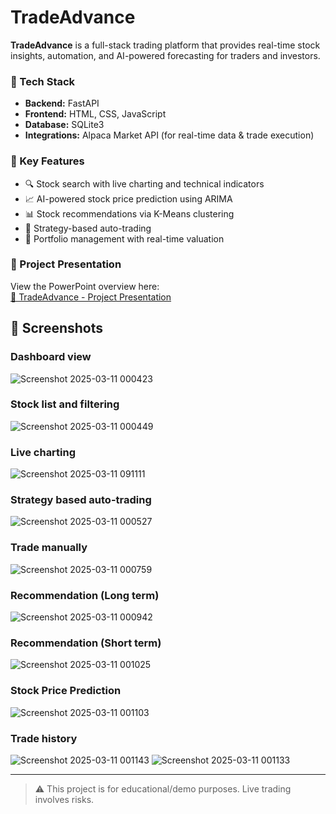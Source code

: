 # TradeAdvance

**TradeAdvance** is a full-stack trading platform that provides real-time stock insights, automation, and AI-powered forecasting for traders and investors.

### 🔧 Tech Stack
- **Backend:** FastAPI
- **Frontend:** HTML, CSS, JavaScript
- **Database:** SQLite3
- **Integrations:** Alpaca Market API (for real-time data & trade execution)

### 🚀 Key Features
- 🔍 Stock search with live charting and technical indicators  
- 📈 AI-powered stock price prediction using ARIMA  
- 📊 Stock recommendations via K-Means clustering  
- 🤖 Strategy-based auto-trading  
- 💼 Portfolio management with real-time valuation  

### 📂 Project Presentation
View the PowerPoint overview here:  
[📎 TradeAdvance - Project Presentation](https://docs.google.com/presentation/d/1rdpaLdQfrhge-9ySF11bAPfGImlV8mAy/edit?usp=sharing&ouid=109251104071759845443&rtpof=true&sd=true)


## 📸 Screenshots

### Dashboard view
![Screenshot 2025-03-11 000423](https://github.com/user-attachments/assets/1ddc6319-1f9d-4d41-93c5-bfe9388174ed)

### Stock list and filtering
![Screenshot 2025-03-11 000449](https://github.com/user-attachments/assets/44652e14-7385-448f-902e-a12ebd8681d0)

### Live charting
![Screenshot 2025-03-11 091111](https://github.com/user-attachments/assets/093d3b4a-81b6-4e41-a9f7-5b63df635955)

### Strategy based auto-trading
![Screenshot 2025-03-11 000527](https://github.com/user-attachments/assets/d083f08b-62d6-498f-ba26-4d50aad45fb8)

### Trade manually
![Screenshot 2025-03-11 000759](https://github.com/user-attachments/assets/4a3478ea-6cb0-43e8-a8d9-106f65744de3)

### Recommendation (Long term)
![Screenshot 2025-03-11 000942](https://github.com/user-attachments/assets/4e9f716d-aa8a-4d8a-9f1e-1f6b052f2e71)

### Recommendation (Short term)
![Screenshot 2025-03-11 001025](https://github.com/user-attachments/assets/143faecd-c6c5-4863-9e19-8d882911b988)

### Stock Price Prediction
![Screenshot 2025-03-11 001103](https://github.com/user-attachments/assets/42543b48-c90a-4329-8e3f-b03acdb6bafc)

### Trade history
![Screenshot 2025-03-11 001143](https://github.com/user-attachments/assets/51c3836c-ced3-428a-9df4-2c9a29effc8c)
![Screenshot 2025-03-11 001133](https://github.com/user-attachments/assets/8d3bd62d-5bce-4478-a3e8-213c31f53156)

---

> ⚠️ This project is for educational/demo purposes. Live trading involves risks.
